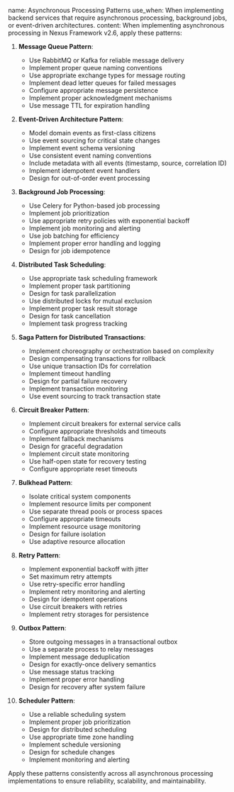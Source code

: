 name: Asynchronous Processing Patterns
use_when: When implementing backend services that require asynchronous processing, background jobs, or event-driven architectures.
content: 
When implementing asynchronous processing in Nexus Framework v2.6, apply these patterns:

1. **Message Queue Pattern**:
   - Use RabbitMQ or Kafka for reliable message delivery
   - Implement proper queue naming conventions
   - Use appropriate exchange types for message routing
   - Implement dead letter queues for failed messages
   - Configure appropriate message persistence
   - Implement proper acknowledgment mechanisms
   - Use message TTL for expiration handling

2. **Event-Driven Architecture Pattern**:
   - Model domain events as first-class citizens
   - Use event sourcing for critical state changes
   - Implement event schema versioning
   - Use consistent event naming conventions
   - Include metadata with all events (timestamp, source, correlation ID)
   - Implement idempotent event handlers
   - Design for out-of-order event processing

3. **Background Job Processing**:
   - Use Celery for Python-based job processing
   - Implement job prioritization
   - Use appropriate retry policies with exponential backoff
   - Implement job monitoring and alerting
   - Use job batching for efficiency
   - Implement proper error handling and logging
   - Design for job idempotence

4. **Distributed Task Scheduling**:
   - Use appropriate task scheduling framework
   - Implement proper task partitioning
   - Design for task parallelization
   - Use distributed locks for mutual exclusion
   - Implement proper task result storage
   - Design for task cancellation
   - Implement task progress tracking

5. **Saga Pattern for Distributed Transactions**:
   - Implement choreography or orchestration based on complexity
   - Design compensating transactions for rollback
   - Use unique transaction IDs for correlation
   - Implement timeout handling
   - Design for partial failure recovery
   - Implement transaction monitoring
   - Use event sourcing to track transaction state

6. **Circuit Breaker Pattern**:
   - Implement circuit breakers for external service calls
   - Configure appropriate thresholds and timeouts
   - Implement fallback mechanisms
   - Design for graceful degradation
   - Implement circuit state monitoring
   - Use half-open state for recovery testing
   - Configure appropriate reset timeouts

7. **Bulkhead Pattern**:
   - Isolate critical system components
   - Implement resource limits per component
   - Use separate thread pools or process spaces
   - Configure appropriate timeouts
   - Implement resource usage monitoring
   - Design for failure isolation
   - Use adaptive resource allocation

8. **Retry Pattern**:
   - Implement exponential backoff with jitter
   - Set maximum retry attempts
   - Use retry-specific error handling
   - Implement retry monitoring and alerting
   - Design for idempotent operations
   - Use circuit breakers with retries
   - Implement retry storages for persistence

9. **Outbox Pattern**:
   - Store outgoing messages in a transactional outbox
   - Use a separate process to relay messages
   - Implement message deduplication
   - Design for exactly-once delivery semantics
   - Use message status tracking
   - Implement proper error handling
   - Design for recovery after system failure

10. **Scheduler Pattern**:
    - Use a reliable scheduling system
    - Implement proper job prioritization
    - Design for distributed scheduling
    - Use appropriate time zone handling
    - Implement schedule versioning
    - Design for schedule changes
    - Implement monitoring and alerting

Apply these patterns consistently across all asynchronous processing implementations to ensure reliability, scalability, and maintainability.
